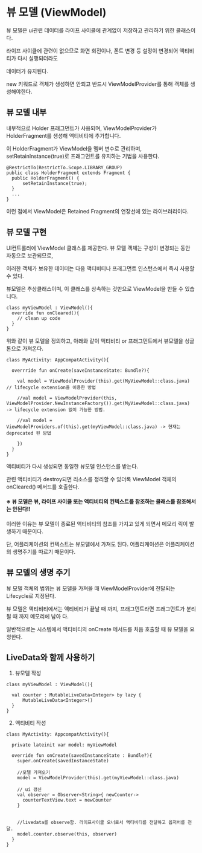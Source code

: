 # 뷰 모델 (ViewModel)
  
  
  뷰 모델은 ui관련 데이터를 라이프 사이클에 관계없이 저장하고 관리하기 위한 클래스이다.
  
  라이프 사이클에 관련이 없으므로 화면 회전이나, 폰트 변경 등 설정이 변경되어 액티비티가 다시 실행되더라도
  
  데이터가 유지된다.
  
  new 키워드로 객체가 생성하면 안되고 반드시 ViewModelProvider를 통해 객체를 생성해야한다.


## 뷰 모델 내부
  
  내부적으로 Holder 프래그먼트가 사용되며, ViewModelProvider가 HolderFragment를 생성해 액티비티에 추가합니다.
  
  이 HolderFragment가 ViewModel을 멤버 변수로 관리하며, setRetainInstance(true)로 프래그먼트를 유지하는 기법을 사용한다.
  
  ```
  @RestrictTo(RestrictTo.Scope.LIBRARY_GROUP)
  public class HolderFragment extends Fragment {
    public HolderFragment() {
        setRetainInstance(true);
    }
    ...
  }
  ```
  
  이런 점에서 ViewModel은 Retained Fragment의 연장선에 있는 라이브러리이다.
  

## 뷰 모델 구현
  
  UI컨트롤러에 ViewModel 클래스를 제공한다. 뷰 모델 객체는 구성이 변경되는 동안 자동으로 보관되므로, 
  
  이러한 객체가 보유한 데이터는 다음 액티비티나 프래그먼트 인스턴스에서 즉시 사용할 수 있다.
  
  뷰모델은 추상클래스이며, 이 클래스를 상속하는 것만으로 ViewModel을 만들 수 있습니다.
  
  ```
  class myViewModel : ViewModel(){
    override fun onCleared(){
      // clean up code
    }
  }
  ```
  
  위와 같이 뷰 모델을 정의하고, 아래와 같이 액티비티  or 프래그먼트에서 뷰모델을 싱글톤으로 가져온다.
  
  ```
  class MyActivity: AppCompatActivity(){
    
    overrride fun onCreate(saveInstanceState: Bundle?){

      val model = ViewModelProvider(this).get(MyViewModel::class.java) // lifecycle extension을 이용한 방법
      
      //val model = ViewModelProvider(this, ViewModelProvider.NewInstanceFactory()).get(MyViewModel::class.java)  -> lifecycle extension 없이 가능한 방법. 
      
      //val model = ViewModelProviders.of(this).get(myViewModel::class.java) -> 현재는 deprecated 된 방법
      
      })
    }
  }
  ```
  
  액티비티가 다시 생성되면 동일한 뷰모델 인스턴스를 받는다.
  
  관련 액티비티가 destroy되면 리소스를 정리할 수 있더록 ViewModel 객체의 onCleared() 메서드를 호출한다.
  
  #### ※ 뷰 모델은 뷰, 라이프 사이클 또는 액티비티의 컨텍스트를 참조하는 클래스를 참조해서는 안된다!!
  
  이러한 이유는 뷰 모델이 종료된 액티비티의 참조를 가지고 있게 되면서 메모리 릭이 발생하기 때문이다.
  
  단, 어플리케이션의 컨텍스트는 뷰모델에서 가져도 된다. 어플리케이션은 어플리케이션의 생명주기를 따르기 때문이다.
  
  
## 뷰 모델의 생명 주기
  
  뷰 모델 객체의 범위는 뷰 모델을 가져올 때 ViewModelProvider에 전달되는 Lifecycle로 지정된다.
  
  뷰 모델은 액티비티에서는 액티비티가 끝날 때 까지, 프래그먼트라면 프래그먼트가 분리될 때 까지 메모리에 남아 다.
  
  일반적으로는 시스템에서 액티비티의 onCreate 메서드를 처음 호출할 때 뷰 모델을 요청한다.
  
  
## LiveData와 함께 사용하기
  
  
  1. 뷰모델 작성
  
  ```
  class myViewModel : ViewModel(){
  
    val counter : MutableLiveData<Integer> by lazy { 
        MutableLiveData<Integer>()
    }
  }
  
  ```
  
  2. 액티비티 작성
  
  ```
  class MyActivity: AppcompatActivity(){
    
    private lateinit var model: myViewModel
    
    override fun onCreate(savedInstanceState : Bundle?){
      super.onCreate(savedInstanceState)
      
      //모델 가져오기
      model = ViewModelProvider(this).get(myViewModel::class.java)
      
      // ui 갱신
      val observer = Observer<String>{ newCounter->
        counterTextView.text = newCounter        
      }
      
      
      //livedata를 observe함. 라이프사이클 오너로서 액티비티를 전달하고 옵저버를 전달.
      model.counter.observe(this, observer)
    }
  }
  ```


  
  
